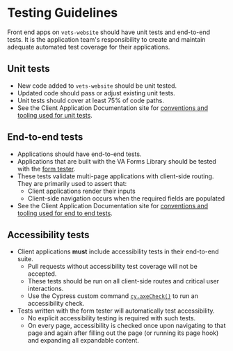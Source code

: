 # Testing Guidelines

Front end apps on `vets-website` should have unit tests and end-to-end tests. It is the application team's responsibility to create and maintain adequate automated test coverage for their applications. 

## Unit tests 

- New code added to `vets-website` should be unit tested.
- Updated code should pass or adjust existing unit tests.
- Unit tests should cover at least 75% of code paths.
- See the Client Application Documentation site for [conventions and tooling used for unit tests](https://department-of-veterans-affairs.github.io/veteran-facing-services-tools/getting-started/common-tasks/new-unit-test).

## End-to-end tests 

- Applications should have end-to-end tests.
- Applications that are built with the VA Forms Library should be tested with the [form tester](https://github.com/department-of-veterans-affairs/vets-website/tree/master/src/platform/testing/e2e/cypress/support/form-tester).
- These tests validate multi-page applications with client-side routing. They are primarily used to assert that:
  - Client applications render their inputs
  - Client-side navigation occurs when the required fields are populated
- See the Client Application Documentation site for [conventions and tooling used for end to end tests](https://department-of-veterans-affairs.github.io/veteran-facing-services-tools/getting-started/common-tasks/new-end-to-end-test/).

## Accessibility tests

- Client applications **must** include accessibility tests in their end-to-end suite.
  - Pull requests without accessibility test coverage will not be accepted.
  - These tests should be run on all client-side routes and critical user interactions.
  - Use the Cypress custom command [`cy.axeCheck()`](https://github.com/department-of-veterans-affairs/va.gov-team/blob/master/platform/engineering/frontend/cypress-migration-guide.md#accessibility) to run an accessibility check.
- Tests written with the form tester will automatically test accessibility.
  - No explicit accessibility testing is required with such tests.
  - On every page, accessibility is checked once upon navigating to that page and again after filling out the page (or running its page hook) and expanding all expandable content.
